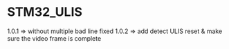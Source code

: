 # STM32_ULIS
1.0.1 => without multiple bad line fixed
1.0.2 => add detect ULIS reset & make sure the video frame is complete
